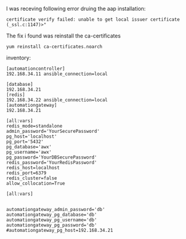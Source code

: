 I was receving following error druing the aap installation: 

```
certificate verify failed: unable to get local issuer certificate (_ssl.c:1147)>"
```

The fix i found was reinstall the ca-certificates

```
yum reinstall ca-certificates.noarch

```


inventory:

```
[automationcontroller]
192.168.34.11 ansible_connection=local

[database]
192.168.34.21
[redis]
192.168.34.22 ansible_connection=local
[automationgateway]
192.168.34.21

[all:vars]
redis_mode=standalone
admin_password='YourSecurePassword'
pg_host='localhost'
pg_port='5432'
pg_database='awx'
pg_username='awx'
pg_password='YourDBSecurePassword'
redis_password='YourRedisPassword'
redis_host=localhost
redis_port=6379
redis_cluster=false
allow_collocation=True

[all:vars]


automationgateway_admin_password='db'
automationgateway_pg_database='db'
automationgateway_pg_username='db'
automationgateway_pg_password='db'
#automationgateway_pg_host=192.168.34.21

```





